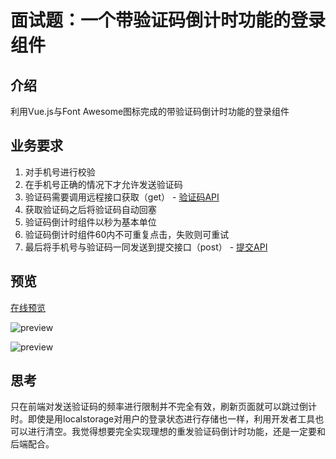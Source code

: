 # 面试题：一个带验证码倒计时功能的登录组件

## 介绍

利用Vue.js与Font Awesome图标完成的带验证码倒计时功能的登录组件

## 业务要求

1. 对手机号进行校验
2. 在手机号正确的情况下才允许发送验证码
3. 验证码需要调用远程接口获取（get） - [验证码API](https://easy-mock.com/mock/5b2385e3debe3c5977248a16/wscn/captcha)
4. 获取验证码之后将验证码自动回塞
5. 验证码倒计时组件以秒为基本单位
6. 验证码倒计时组件60内不可重复点击，失败则可重试
7. 最后将手机号与验证码一同发送到提交接口（post） - [提交API](https://easy-mock.com/mock/5b2385e3debe3c5977248a16/wscn/submit)

## 预览

[在线预览](https://luobstack.xyz/login-component/)

![preview](http://owoccema2.bkt.clouddn.com/Readme/vue/login.png)

![preview](http://owoccema2.bkt.clouddn.com/Readme/vue/login2.png)

## 思考

只在前端对发送验证码的频率进行限制并不完全有效，刷新页面就可以跳过倒计时。即使是用localstorage对用户的登录状态进行存储也一样，利用开发者工具也可以进行清空。我觉得想要完全实现理想的重发验证码倒计时功能，还是一定要和后端配合。
